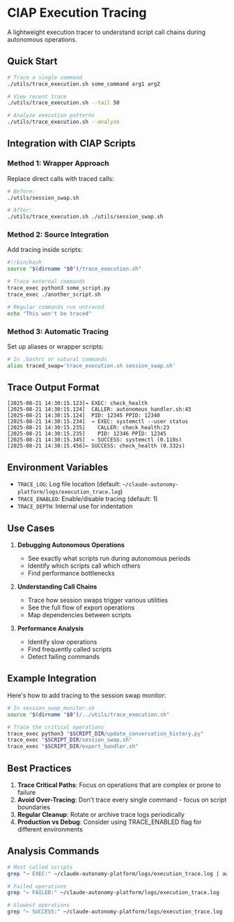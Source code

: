 # ClAP Execution Tracing

A lightweight execution tracer to understand script call chains during autonomous operations.

## Quick Start

```bash
# Trace a single command
./utils/trace_execution.sh some_command arg1 arg2

# View recent trace
./utils/trace_execution.sh --tail 50

# Analyze execution patterns
./utils/trace_execution.sh --analyze
```

## Integration with ClAP Scripts

### Method 1: Wrapper Approach
Replace direct calls with traced calls:

```bash
# Before:
./utils/session_swap.sh

# After:
./utils/trace_execution.sh ./utils/session_swap.sh
```

### Method 2: Source Integration
Add tracing inside scripts:

```bash
#!/bin/bash
source "$(dirname "$0")/trace_execution.sh"

# Trace external commands
trace_exec python3 some_script.py
trace_exec ./another_script.sh

# Regular commands run untraced
echo "This won't be traced"
```

### Method 3: Automatic Tracing
Set up aliases or wrapper scripts:

```bash
# In .bashrc or natural commands
alias traced_swap='trace_execution.sh session_swap.sh'
```

## Trace Output Format

```
[2025-08-21 14:30:15.123]→ EXEC: check_health
[2025-08-21 14:30:15.124]  CALLER: autonomous_handler.sh:45
[2025-08-21 14:30:15.124]  PID: 12345 PPID: 12340
[2025-08-21 14:30:15.234]  → EXEC: systemctl --user status
[2025-08-21 14:30:15.235]    CALLER: check_health:23
[2025-08-21 14:30:15.235]    PID: 12346 PPID: 12345
[2025-08-21 14:30:15.345]  ← SUCCESS: systemctl (0.110s)
[2025-08-21 14:30:15.456]← SUCCESS: check_health (0.332s)
```

## Environment Variables

- `TRACE_LOG`: Log file location (default: `~/claude-autonomy-platform/logs/execution_trace.log`)
- `TRACE_ENABLED`: Enable/disable tracing (default: 1)
- `TRACE_DEPTH`: Internal use for indentation

## Use Cases

1. **Debugging Autonomous Operations**
   - See exactly what scripts run during autonomous periods
   - Identify which scripts call which others
   - Find performance bottlenecks

2. **Understanding Call Chains**
   - Trace how session swaps trigger various utilities
   - See the full flow of export operations
   - Map dependencies between scripts

3. **Performance Analysis**
   - Identify slow operations
   - Find frequently called scripts
   - Detect failing commands

## Example Integration

Here's how to add tracing to the session swap monitor:

```bash
# In session_swap_monitor.sh
source "$(dirname "$0")/../utils/trace_execution.sh"

# Trace the critical operations
trace_exec python3 "$SCRIPT_DIR/update_conversation_history.py"
trace_exec "$SCRIPT_DIR/session_swap.sh"
trace_exec "$SCRIPT_DIR/export_handler.sh"
```

## Best Practices

1. **Trace Critical Paths**: Focus on operations that are complex or prone to failure
2. **Avoid Over-Tracing**: Don't trace every single command - focus on script boundaries
3. **Regular Cleanup**: Rotate or archive trace logs periodically
4. **Production vs Debug**: Consider using TRACE_ENABLED flag for different environments

## Analysis Commands

```bash
# Most called scripts
grep "→ EXEC:" ~/claude-autonomy-platform/logs/execution_trace.log | awk '{print $4}' | sort | uniq -c | sort -rn

# Failed operations
grep "← FAILED:" ~/claude-autonomy-platform/logs/execution_trace.log

# Slowest operations
grep "← SUCCESS:" ~/claude-autonomy-platform/logs/execution_trace.log | sed 's/.*(\(.*\)s)/\1/' | sort -rn | head
```